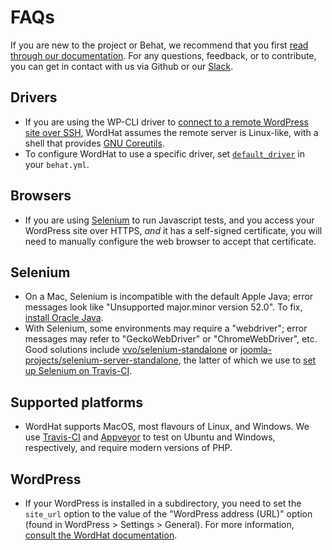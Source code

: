 # FAQs

If you are new to the project or Behat, we recommend that you first [read through our documentation](https://wordhat.info/). For any questions, feedback, or to contribute, you can get in contact with us via Github or our [Slack](https://wordhat.herokuapp.com).

## Drivers
* If you are using the WP-CLI driver to [connect to a remote WordPress site over SSH](https://make.wordpress.org/cli/handbook/running-commands-remotely/), WordHat assumes the remote server is Linux-like, with a shell that provides [GNU Coreutils](https://www.gnu.org/software/coreutils/coreutils.html).
* To configure WordHat to use a specific driver, set [`default_driver`](/configuration/settings.md) in your `behat.yml`.

## Browsers
* If you are using [Selenium](http://docs.seleniumhq.org/download/) to run Javascript tests, and you access your WordPress site over HTTPS, *and* it has a self-signed certificate, you will need to manually configure the web browser to accept that certificate.

## Selenium
* On a Mac, Selenium is incompatible with the default Apple Java; error messages look like "Unsupported major.minor version 52.0". To fix, [install Oracle Java](https://java.com/en/download/).
* With Selenium, some environments may require a "webdriver"; error messages may refer to "GeckoWebDriver" or "ChromeWebDriver", etc. Good solutions include [vvo/selenium-standalone](https://github.com/vvo/selenium-standalone#command-line-interface) or [joomla-projects/selenium-server-standalone](https://github.com/joomla-projects/selenium-server-standalone), the latter of which we use to [set up Selenium on Travis-CI](https://github.com/paulgibbs/behat-wordpress-extension/blob/5616a60d3a059dab1c21c9a81f7053e9337145ae/bin/travis/selenium.sh).

## Supported platforms
* WordHat supports MacOS, most flavours of Linux, and Windows. We use [Travis-CI](https://travis-ci.org/paulgibbs/behat-wordpress-extension) and [Appveyor](https://ci.appveyor.com/project/PaulGibbs/behat-wordpress-extension) to test on Ubuntu and Windows, respectively, and require modern versions of PHP.

## WordPress
* If your WordPress is installed in a subdirectory, you need to set the `site_url` option to the value of the "WordPress address (URL)" option (found in WordPress > Settings > General). For more information, [consult the WordHat documentation](/configuration/settings.md).
